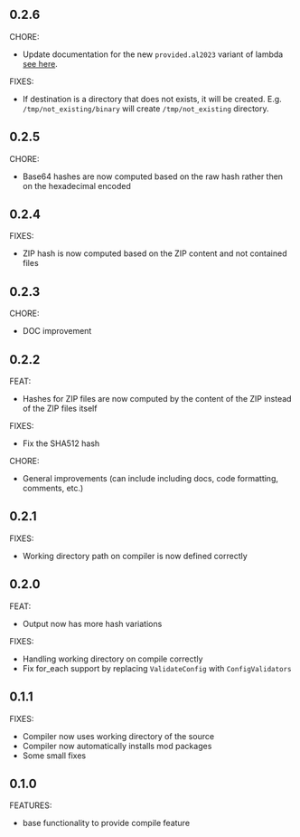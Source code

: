 ## 0.2.6
CHORE:
- Update documentation for the new `provided.al2023` variant of lambda [see here](https://aws.amazon.com/blogs/compute/migrating-aws-lambda-functions-from-the-go1-x-runtime-to-the-custom-runtime-on-amazon-linux-2/).

FIXES:
- If destination is a directory that does not exists, it will be created. E.g. `/tmp/not_existing/binary` will create `/tmp/not_existing` directory.

## 0.2.5
CHORE:
- Base64 hashes are now computed based on the raw hash rather then on the hexadecimal encoded 

## 0.2.4
FIXES:
- ZIP hash is now computed based on the ZIP content and not contained files

## 0.2.3
CHORE:
- DOC improvement

## 0.2.2
FEAT:
- Hashes for ZIP files are now computed by the content of the ZIP instead of the ZIP files itself

FIXES:
- Fix the SHA512 hash

CHORE:
- General improvements (can include including docs, code formatting, comments, etc.)

## 0.2.1
FIXES:
- Working directory path on compiler is now defined correctly

## 0.2.0
FEAT:
- Output now has more hash variations

FIXES: 
- Handling working directory on compile correctly
- Fix for_each support by replacing `ValidateConfig` with `ConfigValidators`

## 0.1.1

FIXES:
- Compiler now uses working directory of the source
- Compiler now automatically installs mod packages
- Some small fixes

## 0.1.0

FEATURES:
- base functionality to provide compile feature
